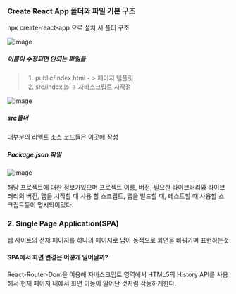 ### Create React App 폴더와 파일 기본 구조


npx create-react-app 으로 설치 시 폴더 구조

![image](https://user-images.githubusercontent.com/70560755/227759439-99626ed6-4278-4a86-a49f-1dfe98cf508d.png)

##### 이름이 수정되면 안되는 파일들

>1. public/index.html - > 페이지 템플릿
>2. src/index.js -> 자바스크립트 시작점

![image](https://user-images.githubusercontent.com/70560755/227759526-cf3ceff1-a326-4f3f-b7b6-c10b59ff7193.png)

##### src폴더

대부분의 리액트 소스 코드들은 이곳에 작성

##### Package.json 파일 


![image](https://user-images.githubusercontent.com/70560755/227759756-5b23aee5-7702-407c-999f-e11788e8843e.png)

해당 프로젝트에 대한 정보가있으며 프로젝트 이름, 버전, 필요한 라이브러리와 라이브러리의 버전,
앱을 시작할 때 사용 할 스크립트, 앱을 빌드할 때, 테스트할 때 사용할 스크립트등이 명시되어있다.

### 2. Single Page Application(SPA)

웹 사이트의 전체 페이지를 하나의 페이지로 담아 동적으로 화면을 바꿔가며 표현하는것

#### SPA에서 화면 변경은 어떻게 일어날까?

React-Router-Dom을 이용해 자바스크립트 영역에서 HTML5의 History API를 사용해서 현재 페이지 내에서 화면 이동이 일어난 것처럼 작동하게한다.
